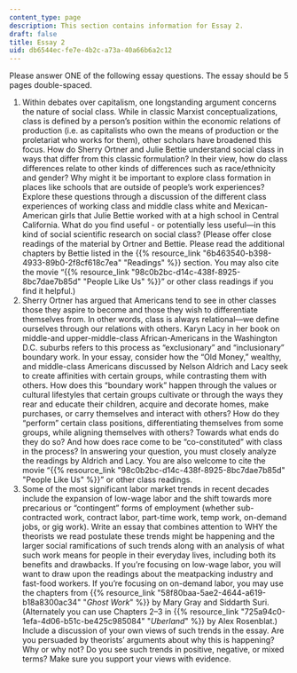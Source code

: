 ```yaml
---
content_type: page
description: This section contains information for Essay 2.
draft: false
title: Essay 2
uid: db6544ec-fe7e-4b2c-a73a-40a66b6a2c12
---
```

Please answer ONE of the following essay questions. The essay should be 5 pages double-spaced.

1. Within debates over capitalism, one longstanding argument concerns the nature of social class. While in classic Marxist conceptualizations, class is defined by a person’s position within the economic relations of production (i.e. as capitalists who own the means of production or the proletariat who works for them), other scholars have broadened this focus. How do Sherry Ortner and Julie Bettie understand social class in ways that differ from this classic formulation? In their view, how do class differences relate to other kinds of differences such as race/ethnicity and gender? Why might it be important to explore class formation in places like schools that are outside of people’s work experiences? Explore these questions through a discussion of the different class experiences of working class and middle class white and Mexican-American girls that Julie Bettie worked with at a high school in Central California. What do you find useful - or potentially less useful—in this kind of social scientific research on social class? (Please offer close readings of the material by Ortner and Bettie. Please read the additional chapters by Bettie listed in the {{% resource_link "6b463540-b398-4933-89b0-2f8cf618c7ea" "Readings" %}} section. You may also cite the movie “{{% resource_link "98c0b2bc-d14c-438f-8925-8bc7dae7b85d" "People Like Us" %}}” or other class readings if you find it helpful.)
2. Sherry Ortner has argued that Americans tend to see in other classes those they aspire to become and those they wish to differentiate themselves from. In other words, class is always relational—we define ourselves through our relations with others. Karyn Lacy in her book on middle-and upper-middle-class African-Americans in the Washington D.C. suburbs refers to this process as “exclusionary” and “inclusionary” boundary work. In your essay, consider how the “Old Money,” wealthy, and middle-class Americans discussed by Nelson Aldrich and Lacy seek to create affinities with certain groups, while contrasting them with others. How does this “boundary work” happen through the values or cultural lifestyles that certain groups cultivate or through the ways they rear and educate their children, acquire and decorate homes, make purchases, or carry themselves and interact with others? How do they “perform” certain class positions, differentiating themselves from some groups, while aligning themselves with others? Towards what ends do they do so? And how does race come to be “co-constituted” with class in the process? In answering your question, you must closely analyze the readings by Aldrich and Lacy. You are also welcome to cite the movie “{{% resource_link "98c0b2bc-d14c-438f-8925-8bc7dae7b85d" "People Like Us" %}}” or other class readings.
3. Some of the most significant labor market trends in recent decades include the expansion of low-wage labor and the shift towards more precarious or “contingent” forms of employment (whether sub-contracted work, contract labor, part-time work, temp work, on-demand jobs, or gig work). Write an essay that combines attention to WHY the theorists we read postulate these trends might be happening and the larger social ramifications of such trends along with an analysis of what such work means for people in their everyday lives, including both its benefits and drawbacks. If you’re focusing on low-wage labor, you will want to draw upon the readings about the meatpacking industry and fast-food workers. If you’re focusing on on-demand labor, you may use the chapters from {{% resource_link "58f80baa-5ae2-4644-a619-b18a8300ac34" "*Ghost Work*" %}} by Mary Gray and Siddarth Suri. (Alternately you can use Chapters 2–3 in {{% resource_link "725a94c0-1efa-4d06-b51c-be425c985084" "*Uberland*" %}} by Alex Rosenblat.) Include a discussion of your own views of such trends in the essay. Are you persuaded by theorists’ arguments about why this is happening? Why or why not? Do you see such trends in positive, negative, or mixed terms? Make sure you support your views with evidence.
